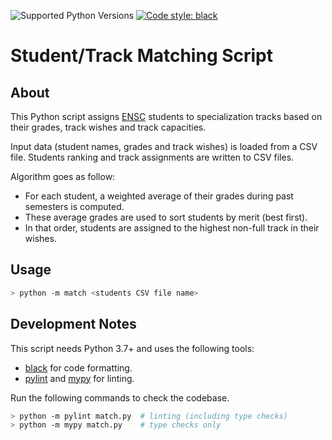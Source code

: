 ![Supported Python Versions](https://img.shields.io/badge/Python->=3.7-blue.svg?logo=python&logoColor=white)
[![Code style: black](https://img.shields.io/badge/code%20style-black-000000.svg)](https://github.com/psf/black)

# Student/Track Matching Script

## About

This Python script assigns [ENSC](https://ensc.bordeaux-inp.fr) students to specialization tracks based on their grades, track wishes and track capacities.

Input data (student names, grades and track wishes) is loaded from a CSV file. Students ranking and track assignments are written to CSV files.

Algorithm goes as follow:

- For each student, a weighted average of their grades during past semesters is computed.
- These average grades are used to sort students by merit (best first).
- In that order, students are assigned to the highest non-full track in their wishes.

## Usage

```bash
> python -m match <students CSV file name>
```

## Development Notes

This script needs Python 3.7+ and uses the following tools:

- [black](https://github.com/psf/black) for code formatting.
- [pylint](https://www.pylint.org/) and [mypy](http://mypy-lang.org/) for linting.

Run the following commands to check the codebase.

```bash
> python -m pylint match.py  # linting (including type checks)
> python -m mypy match.py    # type checks only
```
